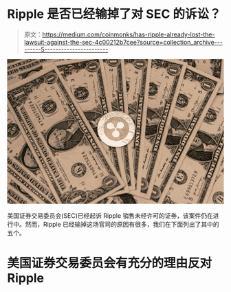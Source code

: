 # Ripple 是否已经输掉了对 SEC 的诉讼？

> 原文：<https://medium.com/coinmonks/has-ripple-already-lost-the-lawsuit-against-the-sec-4c00212b7cee?source=collection_archive---------5----------------------->

![](img/08116fa162185bab2902dbde4a8ac6c3.png)

美国证券交易委员会(SEC)已经起诉 Ripple 销售未经许可的证券，该案件仍在进行中。然而，Ripple 已经输掉这场官司的原因有很多，我们在下面列出了其中的五个。

# 美国证券交易委员会有充分的理由反对 Ripple